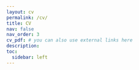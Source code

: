 ```yaml
---
layout: cv
permalink: /cv/
title: CV
nav: false
nav_order: 3
cv_pdf: # you can also use external links here
description: 
toc:
  sidebar: left
---
```


